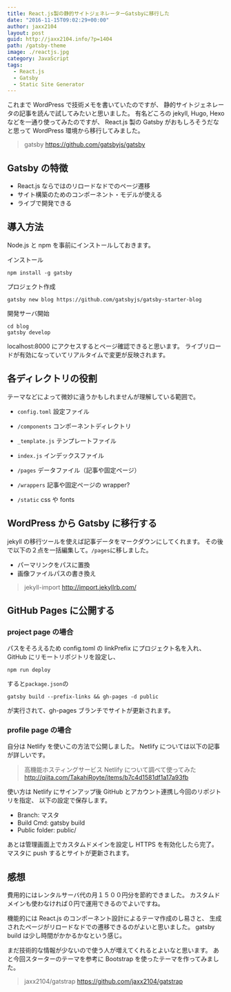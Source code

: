 ```yaml
---
title: React.js製の静的サイトジェネレーターGatsbyに移行した
date: "2016-11-15T09:02:29+00:00"
author: jaxx2104
layout: post
guid: http://jaxx2104.info/?p=1404
path: /gatsby-theme
image: ./reactjs.jpg
category: JavaScript
tags:
  - React.js
  - Gatsby
  - Static Site Generator
---
```


これまで WordPress で技術メモを書いていたのですが、
静的サイトジェネレータの記事を読んで試してみたいと思いました。
有名どころの jekyll, Hugo, Hexo などを一通り使ってみたのですが、
React.js 製の Gatsby がおもしろそうだなと思って WordPress 環境から移行してみました。

> gatsby
> https://github.com/gatsbyjs/gatsby

## Gatsby の特徴

- React.js ならではのリロードなドでのページ遷移
- サイト構築のためのコンポーネント・モデルが使える
- ライブで開発できる

<!--more-->

## 導入方法

Node.js と npm を事前にインストールしておきます。

インストール

```
npm install -g gatsby
```

プロジェクト作成

```
gatsby new blog https://github.com/gatsbyjs/gatsby-starter-blog
```

開発サーバ開始

```
cd blog
gatsby develop
```

localhost:8000 にアクセスするとページ確認できると思います。
ライブリロードが有効になっていてリアルタイムで変更が反映されます。

## 各ディレクトリの役割

テーマなどによって微妙に違うかもしれませんが理解している範囲で。

- `config.toml` 設定ファイル

- `/components` コンポーネントディレクトリ

- `_template.js` テンプレートファイル

- `index.js` インデックスファイル

- `/pages` データファイル（記事や固定ページ）

- `/wrappers` 記事や固定ページの wrapper?

- `/static` css や fonts

## WordPress から Gatsby に移行する

jekyll の移行ツールを使えば記事データをマークダウンにしてくれます。
その後で以下の２点を一括編集して。`/pages`に移しました。

- パーマリンクをパスに置換
- 画像ファイルパスの書き換え

> jekyll-import
> http://import.jekyllrb.com/

## GitHub Pages に公開する

### project page の場合

パスをそろえるため config.toml の linkPrefix にプロジェクト名を入れ、
GitHub にリモートリポジトリを設定し、

```
npm run deploy
```

すると`package.json`の

```
gatsby build --prefix-links && gh-pages -d public
```

が実行されて、gh-pages ブランチでサイトが更新されます。

### profile page の場合

自分は Netlify を使いこの方法で公開しました。
Netlify については以下の記事が詳しいです。

> 高機能ホスティングサービス Netlify について調べて使ってみた
> http://qiita.com/TakahiRoyte/items/b7c4d1581df1a17a93fb

使い方は Netlify にサインアップ後 GitHub とアカウント連携し今回のリポジトリを指定、
以下の設定で保存します。

- Branch: マスタ
- Build Cmd: gatsby build
- Public folder: public/

あとは管理画面上でカスタムドメインを設定し HTTPS を有効化したら完了。
マスタに push するとサイトが更新されます。

## 感想

費用的にはレンタルサーバ代の月１５００円分を節約できました。
カスタムドメインも使わなければ０円で運用できるのでよいですね。

機能的には React.js のコンポーネント設計によるテーマ作成のし易さと、
生成されたページがリロードなドでの遷移できるのがよいと思いました。
gatsby build は少し時間がかかるかなという感じ。

まだ技術的な情報が少ないので使う人が増えてくれるとよいなと思います。
あと今回スターターのテーマを参考に Bootstrap を使ったテーマを作ってみました。

> jaxx2104/gatstrap
> https://github.com/jaxx2104/gatstrap
